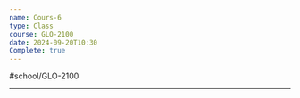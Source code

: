 ```yaml
---
name: Cours-6
type: Class
course: GLO-2100
date: 2024-09-20T10:30
Complete: true
---
```

#school/GLO-2100 
***
